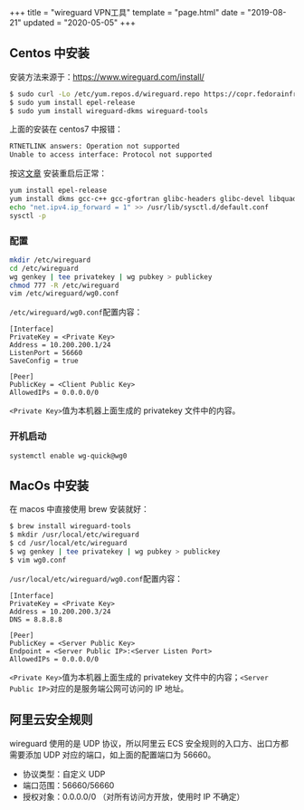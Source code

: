 +++
title = "wireguard VPN工具"
template = "page.html"
date = "2019-08-21"
updated = "2020-05-05"
+++


## Centos 中安装

安装方法来源于：https://www.wireguard.com/install/

```bash
$ sudo curl -Lo /etc/yum.repos.d/wireguard.repo https://copr.fedorainfracloud.org/coprs/jdoss/wireguard/repo/epel-7/jdoss-wireguard-epel-7.repo
$ sudo yum install epel-release
$ sudo yum install wireguard-dkms wireguard-tools
```

上面的安装在 centos7 中报错：

```bash
RTNETLINK answers: Operation not supported
Unable to access interface: Protocol not supported
```

按这[文章](http://www.cloudy.pub/2018/07/06/centos-7-da-jian-wireguard/) 安装重启后正常：

```bash
yum install epel-release
yum install dkms gcc-c++ gcc-gfortran glibc-headers glibc-devel libquadmath-devel libtool systemtap systemtap-devel  wireguard-dkms wireguard-tools
echo "net.ipv4.ip_forward = 1" >> /usr/lib/sysctl.d/default.conf
sysctl -p
```

### 配置

```bash
mkdir /etc/wireguard
cd /etc/wireguard
wg genkey | tee privatekey | wg pubkey > publickey
chmod 777 -R /etc/wireguard
vim /etc/wireguard/wg0.conf
```

`/etc/wireguard/wg0.conf`配置内容：

```xaml
[Interface]
PrivateKey = <Private Key>
Address = 10.200.200.1/24
ListenPort = 56660
SaveConfig = true

[Peer]
PublicKey = <Client Public Key>
AllowedIPs = 0.0.0.0/0
```

`<Private Key>`值为本机器上面生成的 privatekey 文件中的内容。

### 开机启动

```
systemctl enable wg-quick@wg0
```

## MacOs 中安装

在 macos 中直接使用 brew 安装就好：

```bash
$ brew install wireguard-tools
$ mkdir /usr/local/etc/wireguard
$ cd /usr/local/etc/wireguard
$ wg genkey | tee privatekey | wg pubkey > publickey
$ vim wg0.conf
```

`/usr/local/etc/wireguard/wg0.conf`配置内容：

```xaml
[Interface]
PrivateKey = <Private Key>
Address = 10.200.200.3/24
DNS = 8.8.8.8

[Peer]
PublicKey = <Server Public Key>
Endpoint = <Server Public IP>:<Server Listen Port>
AllowedIPs = 0.0.0.0/0
```

`<Private Key>`值为本机器上面生成的 privatekey 文件中的内容；`<Server Public IP>`对应的是服务端公网可访问的 IP 地址。



## 阿里云安全规则

wireguard 使用的是 UDP 协议，所以阿里云 ECS 安全规则的入口方、出口方都需要添加 UDP 对应的端口，如上面的配置端口为 56660。

- 协议类型：自定义 UDP
- 端口范围：56660/56660
- 授权对象：0.0.0.0/0 （对所有访问方开放，使用时 IP 不确定）
